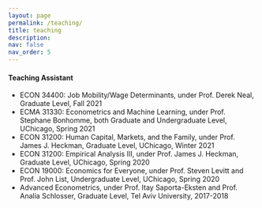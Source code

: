 ```yaml
---
layout: page
permalink: /teaching/
title: teaching
description: 
nav: false
nav_order: 5
---
```


#### Teaching Assistant
- ECON 34400: Job Mobility/Wage Determinants, under Prof. Derek Neal, Graduate Level, Fall 2021 
- ECMA 31330: Econometrics and Machine Learning, under Prof. Stephane Bonhomme, both Graduate and Undergraduate Level, UChicago, Spring 2021
- ECON 31200: Human Capital, Markets, and the Family, under Prof. James J. Heckman, Graduate Level, UChicago, Winter 2021
- ECON 31200: Empirical Analysis III, under Prof. James J. Heckman, Graduate Level, UChicago, Spring 2020
- ECON 19000: Economics for Everyone, under Prof. Steven Levitt and Prof. John List, Undergraduate Level, UChicago, Spring 2020 
- Advanced Econometrics, under Prof. Itay Saporta-Eksten and Prof. Analia Schlosser, Graduate Level, Tel Aviv University, 2017-2018

<!-- For now, this page is assumed to be a static description of your courses. You can convert it to a collection similar to `_projects/` so that you can have a dedicated page for each course.

Organize your courses by years, topics, or universities, however you like! -->

